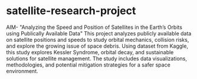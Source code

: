 # satellite-research-project
AIM- "Analyzing the Speed and Position of Satellites in the Earth’s Orbits using Publically Available Data"
This project analyzes publicly available data on satellite positions and speeds to study orbital mechanics, collision risks, and explore the growing issue of space debris. 
Using dataset from Kaggle, this study explores Kessler Syndrome, orbital decay, and sustainable solutions for satellite management. 
The study includes data visualizations, methodologies, and potential mitigation strategies for a safer space environment. 
